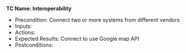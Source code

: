 **TC Name: Interoperability**
* Precondition: Connect two or more systems from different vendors
* Inputs: 
* Actions: 
* Expected Results: Connect to use Google map API
* Postconditions: 
